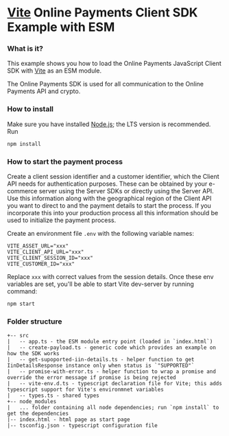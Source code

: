 # [Vite](https://vitejs.dev) Online Payments Client SDK Example with ESM

### What is it?

This example shows you how to load the Online Payments JavaScript Client SDK with
[Vite](https://vitejs.dev/guide/features.html) as an ESM module.

The Online Payments SDK is used for all communication to the Online Payments API and crypto.

### How to install

Make sure you have installed [Node.js](https://nodejs.org/en/); the LTS version is recommended. Run

```bash
npm install
```

### How to start the payment process

Create a client session identifier and a customer identifier, which the Client API needs for authentication purposes.
These can be obtained by your e-commerce server using the Server SDKs or directly using the Server API.
Use this information along with the geographical region of the Client API you want to direct to and the payment details to start the process.
If you incorporate this into your production process all this information should be used to initialize the payment process.

Create an environment file `.env` with the following variable names:

```dotenv
VITE_ASSET_URL="xxx"
VITE_CLIENT_API_URL="xxx"
VITE_CLIENT_SESSION_ID="xxx"
VITE_CUSTOMER_ID="xxx"
```

Replace `xxx` with correct values from the session details. 
Once these env variables are set, you'll be able to start Vite dev-server by running command:

```bash
npm start
```

### Folder structure

```
+-- src
|   -- app.ts - the ESM module entry point (loaded in `index.html`)
|   -- create-payload.ts - generic code which provides an example on how the SDK works
|   -- get-supoported-iin-details.ts - helper function to get IinDetailsResponse instance only when status is `"SUPPORTED"`
|   -- promise-with-error.ts - helper function to wrap a promise and override the error message if promise is being rejected
|   -- vite-env.d.ts - typescript declaration file for Vite; this adds typescript support for Vite's environmnet variables
|   -- types.ts - shared types
+-- node_modules
|   ... folder containing all node dependencies; run `npm install` to get the dependencies
|-- index.html - html page as start page
|-- tsconfig.json - typescript configuration file
```

